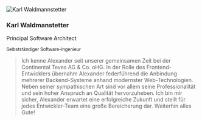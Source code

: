 <div class="outer">

![Karl Waldmannstetter](/images/Karl_Waldmannstetter.jpg)

<div class="inner">

### Karl Waldmanstetter

Principal Software Architect

<small>Selbstständiger Software-Ingenieur</small>

</div>

</div>

> Ich kenne Alexander seit unserer gemeinsamen Zeit bei der Continental Teves AG & Co. oHG.
> In der Rolle des Frontend-Entwicklers übernahm Alexander federführend die Anbindung mehrerer Backend-Systeme anhand modernster Web-Technologien.
> Neben seiner sympathischen Art sind vor allem seine Professionalität und sein hoher Anspruch an Qualität hervorzuheben.
> Ich bin mir sicher, Alexander erwartet eine erfolgreiche Zukunft und stellt für jedes Entwickler-Team eine große Bereicherung dar.
> Weiterhin alles Gute!
